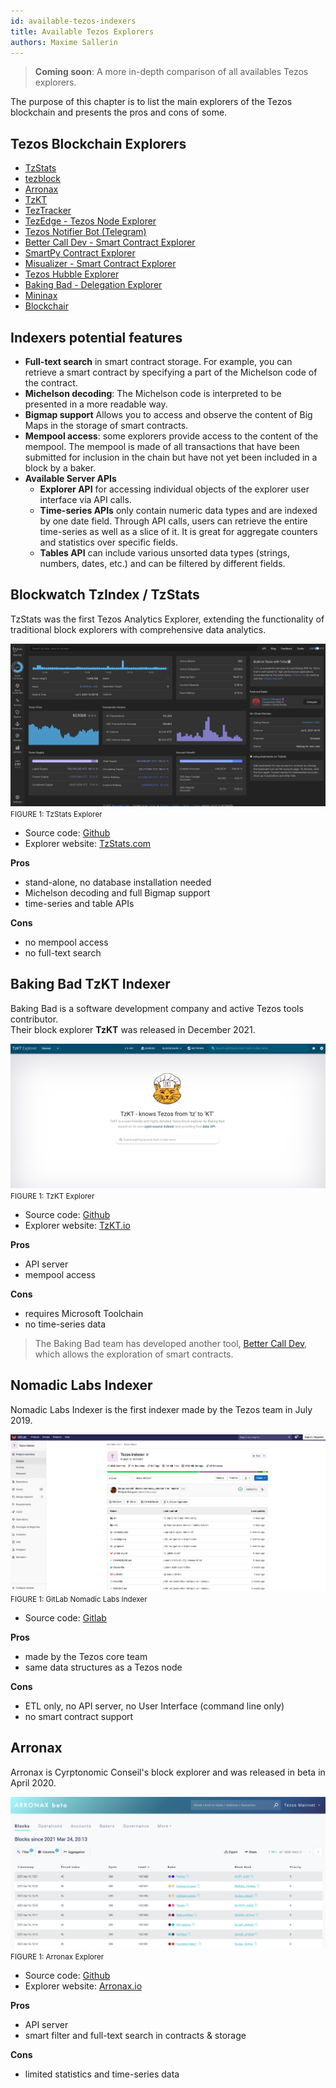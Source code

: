 ```yaml
---
id: available-tezos-indexers
title: Available Tezos Explorers
authors: Maxime Sallerin
---
```


> __Coming soon__: A more in-depth comparison of all availables Tezos explorers.

The purpose of this chapter is to list the main explorers of the Tezos blockchain and presents the pros and cons of some.

## Tezos Blockchain Explorers

- [TzStats](https://tzstats.com/)
- [tezblock](https://tezblock.io/)
- [Arronax](https://arronax.io/)
- [TzKT](https://tzkt.io/)
- [TezTracker](https://teztracker.everstake.one/mainnet)
- [TezEdge - Tezos Node Explorer](https://tezedge.com/#/network)
- [Tezos Notifier Bot (Telegram)](https://t.me/TezosNotifierBot)
- [Better Call Dev - Smart Contract Explorer](https://better-call.dev/)
- [SmartPy Contract Explorer](https://www.smartpy.io/dev/explorer)
- [Misualizer - Smart Contract Explorer](https://misualizer.tezbridge.com/)
- [Tezos Hubble Explorer](https://hubble.figment.network/tezos)
- [Baking Bad - Delegation Explorer](https://baking-bad.org/)
- [Mininax](https://mininax.io/mainnet)
- [Blockchair](https://blockchair.com/tezos)

## Indexers potential features

- **Full-text search** in smart contract storage. For example, you can retrieve a smart contract by specifying a part of the Michelson code of the contract.
- **Michelson decoding**: The Michelson code is interpreted to be presented in a more readable way.
- **Bigmap support** Allows you to access and observe the content of Big Maps in the storage of smart contracts.
- **Mempool access**: some explorers provide access to the content of the mempool. The mempool is made of all transactions that have been submitted for inclusion in the chain but have not yet been included in a block by a baker.
- **Available Server APIs**
  - **Explorer API** for accessing individual objects of the explorer user interface via API calls.
  - **Time-series APIs** only contain numeric data types and are indexed by one date field. Through API calls, users can retrieve the entire time-series as well as a slice of it. It is great for aggregate counters and statistics over specific fields.
  - **Tables API** can include various unsorted data types (strings, numbers, dates, etc.) and can be filtered by different fields.

## Blockwatch TzIndex / TzStats

TzStats was the first Tezos Analytics Explorer,
extending the functionality of traditional block explorers with comprehensive data analytics.

![](../../static/img/explorer/screenshot_TzStats_explorer.png)
<small className="figure">FIGURE 1: TzStats Explorer</small>

- Source code: [Github](https://github.com/blockwatch-cc/tzindex)
- Explorer website: [TzStats.com](https://tzstats.com/)

**Pros**

- stand-alone, no database installation needed
- Michelson decoding and full Bigmap support
- time-series and table APIs

**Cons**

- no mempool access
- no full-text search


## Baking Bad TzKT Indexer

Baking Bad is a software development company and active Tezos tools contributor.  
Their block explorer **TzKT** was released in December 2021.

![](../../static/img/explorer/screenshot_TzKT_explorer.png)
<small className="figure">FIGURE 1: TzKT Explorer</small>

- Source code: [Github](https://github.com/baking-bad/tzkt)
- Explorer website: [TzKT.io](https://tzkt.io/)

**Pros**

- API server
- mempool access

**Cons**

- requires Microsoft Toolchain
- no time-series data

> The Baking Bad team has developed another tool, [Better Call Dev](https://better-call.dev/), which allows the exploration of smart contracts.


## Nomadic Labs Indexer

Nomadic Labs Indexer is the first indexer made by the Tezos team in July 2019.

![](../../static/img/explorer/screenshot_nomadic_indexer.png)
<small className="figure">FIGURE 1: GitLab Nomadic Labs Indexer</small>

- Source code: [Gitlab](https://gitlab.com/nomadic-labs/tezos-indexer)

**Pros**

- made by the Tezos core team
- same data structures as a Tezos node

**Cons**

- ETL only, no API server, no User Interface (command line only)
- no smart contract support

## Arronax

Arronax is Cyrptonomic Conseil's block explorer and was released in beta in April 2020.

![](../../static/img/explorer/screenshot_cryptonomic_indexer.png)
<small className="figure">FIGURE 1: Arronax Explorer</small>

- Source code: [Github](https://github.com/Cryptonomic/Conseil)
- Explorer website: [Arronax.io](https://arronax.io/)

**Pros**

- API server
- smart filter and full-text search in contracts & storage

**Cons**

- limited statistics and time-series data